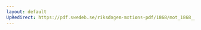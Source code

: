 ```yaml
---
layout: default
UpRedirect: https://pdf.swedeb.se/riksdagen-motions-pdf/1868/mot_1868__ak__00068/mot_1868__ak__00068_002.pdf
---
```

